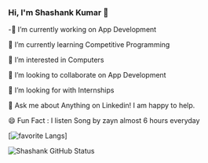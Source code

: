 ### Hi, I'm Shashank Kumar 👋


-🔭 I’m currently working on App Development

🌱 I’m currently learning Competitive Programming

👀 I’m interested in Computers

👯 I’m looking to collaborate on App Development

🤔 I’m looking for with Internships

💬 Ask me about Anything on Linkedin! I am happy to help.

😄 Fun Fact : I listen Song by zayn almost 6 hours everyday

[![favorite Langs](https://github-readme-stats.vercel.app/api/top-langs/?username=shashank-kumar-saxena&langs_count=8)]

![Shashank GitHub Status](https://github-readme-stats.vercel.app/api?username=shashank-kumar-saxena&count_private=true)


